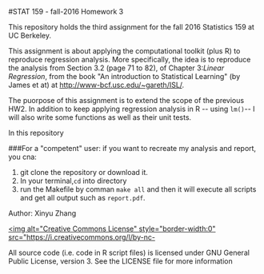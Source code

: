 #STAT 159 - fall-2016 Homework 3

This repository holds the third assignment for the fall 2016 Statistics 159 at UC Berkeley.

This assignment is about applying the computational toolkit (plus R) to reproduce regression analysis. More specifically, the idea is to reproduce the analysis from Section 3.2 (page 71 to 82), of Chapter 3:*Linear Regression*, from the book "An introduction to Statistical Learning" (by James et at) at http://www-bcf.usc.edu/~gareth/ISL/.

The puorpose of this assignment is to extend the scope of the previous HW2. In addition to keep applying regression analysis in R -- using `lm()`-- I will also write some functions as well as their unit tests. 

In this repository 

###For a "competent" user: if you want to recreate my analysis and report, you cna:
1. git clone the repository or download it.
2. In your terminal,`cd` into directory
3. run the Makefile by comman `make all` and then it will execute all scripts and get all output such as `report.pdf`.


Author: Xinyu Zhang

<a rel="license" href="http://creativecommons.org/licenses/by-nc-sa/4.0/"><img alt="Creative Commons License" style="border-width:0" src="https://i.creativecommons.org/l/by-nc-

All source code (i.e. code in R script files) is licensed under GNU General Public License, version 3. See the LICENSE file for more information





